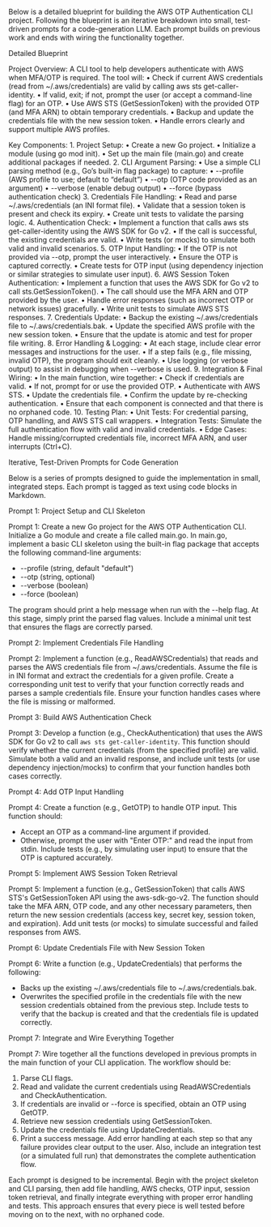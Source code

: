 Below is a detailed blueprint for building the AWS OTP Authentication CLI project. Following the blueprint is an iterative breakdown into small, test-driven prompts for a code-generation LLM. Each prompt builds on previous work and ends with wiring the functionality together.

Detailed Blueprint

Project Overview:
A CLI tool to help developers authenticate with AWS when MFA/OTP is required. The tool will:
• Check if current AWS credentials (read from ~/.aws/credentials) are valid by calling aws sts get-caller-identity.
• If valid, exit; if not, prompt the user (or accept a command-line flag) for an OTP.
• Use AWS STS (GetSessionToken) with the provided OTP (and MFA ARN) to obtain temporary credentials.
• Backup and update the credentials file with the new session token.
• Handle errors clearly and support multiple AWS profiles.

Key Components: 1. Project Setup:
• Create a new Go project.
• Initialize a module (using go mod init).
• Set up the main file (main.go) and create additional packages if needed. 2. CLI Argument Parsing:
• Use a simple CLI parsing method (e.g., Go’s built-in flag package) to capture:
• --profile (AWS profile to use; default to “default”)
• --otp (OTP code provided as an argument)
• --verbose (enable debug output)
• --force (bypass authentication check) 3. Credentials File Handling:
• Read and parse ~/.aws/credentials (an INI format file).
• Validate that a session token is present and check its expiry.
• Create unit tests to validate the parsing logic. 4. Authentication Check:
• Implement a function that calls aws sts get-caller-identity using the AWS SDK for Go v2.
• If the call is successful, the existing credentials are valid.
• Write tests (or mocks) to simulate both valid and invalid scenarios. 5. OTP Input Handling:
• If the OTP is not provided via --otp, prompt the user interactively.
• Ensure the OTP is captured correctly.
• Create tests for OTP input (using dependency injection or similar strategies to simulate user input). 6. AWS Session Token Authentication:
• Implement a function that uses the AWS SDK for Go v2 to call sts.GetSessionToken().
• The call should use the MFA ARN and OTP provided by the user.
• Handle error responses (such as incorrect OTP or network issues) gracefully.
• Write unit tests to simulate AWS STS responses. 7. Credentials Update:
• Backup the existing ~/.aws/credentials file to ~/.aws/credentials.bak.
• Update the specified AWS profile with the new session token.
• Ensure that the update is atomic and test for proper file writing. 8. Error Handling & Logging:
• At each stage, include clear error messages and instructions for the user.
• If a step fails (e.g., file missing, invalid OTP), the program should exit cleanly.
• Use logging (or verbose output) to assist in debugging when --verbose is used. 9. Integration & Final Wiring:
• In the main function, wire together:
• Check if credentials are valid.
• If not, prompt for or use the provided OTP.
• Authenticate with AWS STS.
• Update the credentials file.
• Confirm the update by re-checking authentication.
• Ensure that each component is connected and that there is no orphaned code. 10. Testing Plan:
• Unit Tests: For credential parsing, OTP handling, and AWS STS call wrappers.
• Integration Tests: Simulate the full authentication flow with valid and invalid credentials.
• Edge Cases: Handle missing/corrupted credentials file, incorrect MFA ARN, and user interrupts (Ctrl+C).

Iterative, Test-Driven Prompts for Code Generation

Below is a series of prompts designed to guide the implementation in small, integrated steps. Each prompt is tagged as text using code blocks in Markdown.

Prompt 1: Project Setup and CLI Skeleton

Prompt 1:
Create a new Go project for the AWS OTP Authentication CLI. Initialize a Go module and create a file called main.go. In main.go, implement a basic CLI skeleton using the built-in flag package that accepts the following command-line arguments:

- --profile (string, default "default")
- --otp (string, optional)
- --verbose (boolean)
- --force (boolean)

The program should print a help message when run with the --help flag. At this stage, simply print the parsed flag values. Include a minimal unit test that ensures the flags are correctly parsed.

Prompt 2: Implement Credentials File Handling

Prompt 2:
Implement a function (e.g., ReadAWSCredentials) that reads and parses the AWS credentials file from ~/.aws/credentials. Assume the file is in INI format and extract the credentials for a given profile. Create a corresponding unit test to verify that your function correctly reads and parses a sample credentials file. Ensure your function handles cases where the file is missing or malformed.

Prompt 3: Build AWS Authentication Check

Prompt 3:
Develop a function (e.g., CheckAuthentication) that uses the AWS SDK for Go v2 to call `aws sts get-caller-identity`. This function should verify whether the current credentials (from the specified profile) are valid. Simulate both a valid and an invalid response, and include unit tests (or use dependency injection/mocks) to confirm that your function handles both cases correctly.

Prompt 4: Add OTP Input Handling

Prompt 4:
Create a function (e.g., GetOTP) to handle OTP input. This function should:

- Accept an OTP as a command-line argument if provided.
- Otherwise, prompt the user with "Enter OTP:" and read the input from stdin.
  Include tests (e.g., by simulating user input) to ensure that the OTP is captured accurately.

Prompt 5: Implement AWS Session Token Retrieval

Prompt 5:
Implement a function (e.g., GetSessionToken) that calls AWS STS's GetSessionToken API using the aws-sdk-go-v2. The function should take the MFA ARN, OTP code, and any other necessary parameters, then return the new session credentials (access key, secret key, session token, and expiration). Add unit tests (or mocks) to simulate successful and failed responses from AWS.

Prompt 6: Update Credentials File with New Session Token

Prompt 6:
Write a function (e.g., UpdateCredentials) that performs the following:

- Backs up the existing ~/.aws/credentials file to ~/.aws/credentials.bak.
- Overwrites the specified profile in the credentials file with the new session credentials obtained from the previous step.
  Include tests to verify that the backup is created and that the credentials file is updated correctly.

Prompt 7: Integrate and Wire Everything Together

Prompt 7:
Wire together all the functions developed in previous prompts in the main function of your CLI application. The workflow should be:

1. Parse CLI flags.
2. Read and validate the current credentials using ReadAWSCredentials and CheckAuthentication.
3. If credentials are invalid or --force is specified, obtain an OTP using GetOTP.
4. Retrieve new session credentials using GetSessionToken.
5. Update the credentials file using UpdateCredentials.
6. Print a success message.
   Add error handling at each step so that any failure provides clear output to the user. Also, include an integration test (or a simulated full run) that demonstrates the complete authentication flow.

Each prompt is designed to be incremental. Begin with the project skeleton and CLI parsing, then add file handling, AWS checks, OTP input, session token retrieval, and finally integrate everything with proper error handling and tests. This approach ensures that every piece is well tested before moving on to the next, with no orphaned code.
